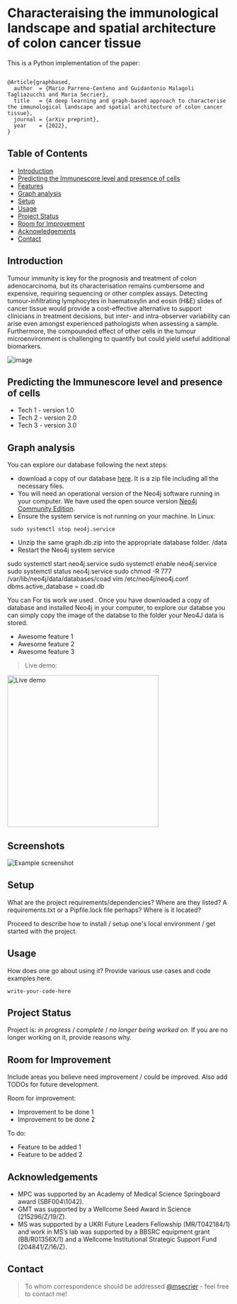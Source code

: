 # Characteraising the immunological landscape and spatial architecture of colon cancer tissue

This is a Python implementation of the paper:

<pre><code>
@Article{graphbased,
  author  = {Mario Parreno-Centeno and Guidantonio Malagoli Tagliazucchi and Maria Secrier},
  title   = {A deep learning and graph-based approach to characterise the immunological landscape and spatial architecture of colon cancer tissue},
  journal = {arXiv preprint},
  year    = {2022},
}
</pre></code>












## Table of Contents
* [Introduction](#introduction)
* [Predicting the Immunescore level and presence of cells](#predicting)
* [Features](#features)
* [Graph analysis](#graph-analysis)
* [Setup](#setup)
* [Usage](#usage)
* [Project Status](#project-status)
* [Room for Improvement](#room-for-improvement)
* [Acknowledgements](#acknowledgements)
* [Contact](#contact)
<!-- * [License](#license) -->


## Introduction
Tumour immunity is key for the prognosis and treatment of colon adenocarcinoma, but its characterisation remains cumbersome and expensive, requiring sequencing or other complex assays. Detecting tumour-infiltrating lymphocytes in haematoxylin and eosin (H&E) slides of cancer tissue would provide a cost-effective alternative to support clinicians in treatment decisions, but inter- and intra-observer variability can arise even amongst experienced pathologists when assessing a sample. Furthermore, the compounded effect of other cells in the tumour microenvironment is challenging to quantify but could yield useful additional biomarkers.

![image](https://user-images.githubusercontent.com/9571043/155305420-c473bbac-685a-432b-bb3e-bf8926a5f58f.png)



<a name="predicting"/>

## Predicting the Immunescore level and presence of cells
- Tech 1 - version 1.0
- Tech 2 - version 2.0
- Tech 3 - version 3.0


## Graph analysis
You can explore our database following the next steps:
-  download a copy of our database [here](https://secrierlab.github.io/projects/). It is a zip file including all the necessary files.
-  You will need an operational version of the Neo4j software running in your computer. We have used the open source version [Neo4j Community Edition](https://neo4j.com/download-center/#community).
-  Ensure the system service is not running on your machine. In Linux:
<pre><code> sudo systemctl stop neo4j.service </pre></code>
-  Unzip the same graph.db.zip into the appropriate database folder. <neo4j-home>/data
- Restart the Neo4j system service

sudo systemctl start neo4j.service
sudo systemctl enable neo4j.service
sudo systemctl status neo4j.service
sudo chmod -R 777 /var/lib/neo4j/data/databases/coad
vim /etc/neo4j/neo4j.conf
dbms.active_database = coad.db


You can  For tis work we used . Once you have downloaded a copy of database and installed Neo4j in your computer, to explore our databse you can simply copy the image of the databse to the folder your Neo4J data is stored. 

- Awesome feature 1
- Awesome feature 2
- Awesome feature 3
> Live demo:

[<img width="342" alt="Live demo" src="https://user-images.githubusercontent.com/9571043/155316306-bd8b2b9a-b224-4061-9d1f-de707ddd9543.png">](https://user-images.githubusercontent.com/9571043/155308305-37cf3912-f0ee-4020-a2c2-52c77b8c925c.mp4)





## Screenshots
![Example screenshot](./img/screenshot.png)
<!-- If you have screenshots you'd like to share, include them here. -->


## Setup
What are the project requirements/dependencies? Where are they listed? A requirements.txt or a Pipfile.lock file perhaps? Where is it located?

Proceed to describe how to install / setup one's local environment / get started with the project.


## Usage
How does one go about using it?
Provide various use cases and code examples here.

`write-your-code-here`


## Project Status
Project is: _in progress_ / _complete_ / _no longer being worked on_. If you are no longer working on it, provide reasons why.


## Room for Improvement
Include areas you believe need improvement / could be improved. Also add TODOs for future development.

Room for improvement:
- Improvement to be done 1
- Improvement to be done 2

To do:
- Feature to be added 1
- Feature to be added 2


## Acknowledgements

- MPC was supported by an Academy of Medical Science Springboard award (SBF004\1042).
- GMT was supported by a Wellcome Seed Award in Science (215296/Z/19/Z).
-  MS was supported by a UKRI Future Leaders Fellowship (MR/T042184/1) and work in MS’s lab was supported by a BBSRC equipment grant (BB/R01356X/1) and a Wellcome Institutional Strategic Support Fund (204841/Z/16/Z).
 

## Contact
>To whom correspondence should be addressed [@msecrier](https://www.ucl.ac.uk/biosciences/people/dr-maria-secrier/) - feel free to contact me!


<!-- Optional -->
<!-- ## License -->
<!-- This project is open source and available under the [... License](). -->
